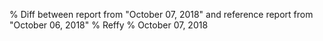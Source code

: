 % Diff between report from "October 07, 2018" and reference report from "October 06, 2018"
% Reffy
% October 07, 2018

